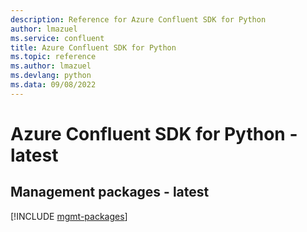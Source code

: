 ```yaml
---
description: Reference for Azure Confluent SDK for Python
author: lmazuel
ms.service: confluent
title: Azure Confluent SDK for Python
ms.topic: reference
ms.author: lmazuel
ms.devlang: python
ms.data: 09/08/2022
---
```

# Azure Confluent SDK for Python - latest

## Management packages - latest
[!INCLUDE [mgmt-packages](confluent-mgmt-index.md)]